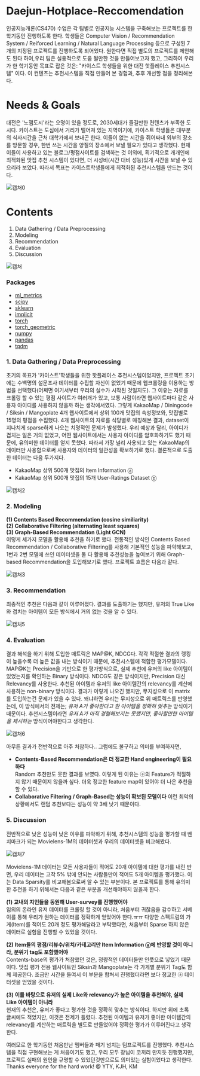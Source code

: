 # Daejun-Hotplace-Reccomendation

인공지능개론(CS470) 수업은 각 팀별로 인공지능 시스템을 구축해보는 프로젝트를 한 학기동안 진행하도록 한다.
학생들은 Computer Vision / Recommendation System / Reiforced Learning / Natural Language Processing 등으로 구성된 7개의 지정된 프로젝트를 진행하도록 되어있다.
원한다면 직접 별도의 프로젝트를 제안해도 된다 하여,우리 팀은 실용적으로 도움 될만한 것을 만들어보고자 했고, 그리하여 우리가 한 학기동안 목표로 잡은 것은:
"카이스트 학생들을 위한 대전 핫플레이스 추천시스템" 이다. 이 컨텐츠는 추천시스템을 직접 만들어 본 경험과, 추후 개선할 점을 정리해본다.    
    
    
# Needs & Goals
대전은 '노잼도시'라는 오명이 있을 정도로, 2030세대가 즐길만한 컨텐츠가 부족한 도시다. 카이스트는 도심에서 거리가 떨어져 있는 지역이기에, 카이스트 학생들은 대부분의 식사시간을 근처 대학가에서 보내곤 한다. 이들이 없는 시간을 쥐어짜내 외부의 장소를 방문할 경우, 한번 쓰는 시간을 양질의 장소에서 보낼 필요가 있다고 생각했다. 현재 이들이 사용하고 있는 블로그/평점사이트를 검색하는 것 이외에, 획기적으로 개개인에 최적화된 맛집 추천 시스템이 있다면, 더 시성비(시간 대비 성능)있게 시간을 보낼 수 있으리라 보았다.
따라서 목표는 카이스트학생들에게 최적화된 추천시스템을 만드는 것이다.  

![캡처0](https://user-images.githubusercontent.com/52244004/174429991-addf0403-b422-4969-b5bf-7b626aa315fb.PNG)
    
    

# Contents
  1. Data Gathering / Data Preprocessing
  2. Modeling
  3. Recommendation
  4. Evaluation 
  5. Discussion    

![캡처](https://user-images.githubusercontent.com/52244004/174429997-9c00634e-8321-4e44-a254-6da41b6da210.PNG)
 
    
    
### Packages
- [ml_metrics](https://pypi.org/project/ml_metrics/)
- [scipy](https://scipy.org/)
- [sklearn](https://scikit-learn.org/stable/)
- [implicit](https://implicit.readthedocs.io/en/latest/)
- [torch](https://pytorch.org/)
- [torch_geometric](https://pytorch-geometric.readthedocs.io/en/latest/)
- [numpy](https://numpy.org/)
- [pandas](https://pandas.pydata.org/)
- [tqdm](https://tqdm.github.io/)
    
    
### 1. Data Gathering / Data Preprocessing
  초기의 목표가 '카이스트'학생들을 위한 핫플레이스 추천시스템이었지만, 프로젝트 초기에는 수백명의 설문조사 데이터를 수집할 자신이 없었기 때문에 웹크롤링을 이용하는 방법을 선택했다(어쩌면 여기서부터 우리의 실수가 시작된 것일지도). 그 이유는 자료를 크롤링 할 수 있는 평점 사이트가 여러개가 있고, 보통 사람이라면 웹사이트마다 같은 사용자 아이디를 사용하지 않을까 하는 생각에서였다. 그렇게 KakaoMap / Diningcode / Siksin / Mangoplate 4개 웹사이트에서 상위 100개 맛집의 속성정보와, 맛집별로 15명의 평점을 수집했다.
  4개 웹사이트의 자료를 식당별로 매칭해본 결과, dataset이 지나치게 sparse하게 나오는 치명적인 문제가 발생했다. 우리 예상과 달리, 아이디가 겹치는 일은 거의 없었고, 어떤 웹사이트에서는 사용자 아이디를 암호화하기도 했기 때문에, 유의미한 데이터를 얻지 못했다. 따라서 가장 널리 사용되고 있는 KakaoMap의 데이터만 사용함으로써 사용자와 데이터의 일관성을 확보하기로 했다. 결론적으로 도출한 데이터는 다음 두가지다. 
- KakaoMap 상위 500개 맛집의 Item Information ⓐ  
- KakaoMap 상위 500개 맛집의 15개 User-Ratings Dataset ⓑ     

![캡처2](https://user-images.githubusercontent.com/52244004/174430010-27c21944-cd34-4f43-ab8f-cb9eac9f11c7.PNG)

    
    
### 2. Modeling 
**(1) Contents Based Recommendation (cosine similiarity)**    
**(2) Collaborative Filtering (alternating least squares)**     
**(3) Graph-Based Recommendation (Light GCN)**     
  이렇게 세가지 모델을 활용해 추천을 하기로 했다. 전통적인 방식인 Contents Based Recommendation / Collaborative Filtering를 사용해 기본적인 성능을 파악해보고,
1번과 2번 모델에 쓰인 데이터셋을 둘 다 활용해 추천성능을 높여보기 위해 Graph-based Recommendation을 도입해보기로 했다. 프로젝트 흐름은 다음과 같다.     

![캡처3](https://user-images.githubusercontent.com/52244004/174430017-8ee474ce-f90e-466e-8898-657ef220311f.PNG)

    
    
### 3. Recommendation
  최종적인 추천은 다음과 같이 이루어졌다. 결과를 도출하기는 했지만, 유저의 True Like와 겹치는 아이템이 모든 방식에서 거의 없는 것을 알 수 있다.   

![캡처5](https://user-images.githubusercontent.com/52244004/174430157-f31c5c89-72f7-4176-b706-eed2b1afd21c.PNG)

      
      
### 4. Evaluation
  결과 해석을 하기 위해 도입한 매트릭은 MAP@K, NDCG다. 각각 적절한 결과의 랭킹이 높을수록 더 높은 값을 내는 방식이기 때문에, 추천시스템에 적합한 평가모델이다. MAP@K는 Precision을 기반으로 한 평가방식으로, 실제 추천에 유저의 like 아이템이 있었는지를 확인하는 Binary 방식이다. NDCG도 같은 방식이지만, Precision 대신 Relevancy를 사용한다. 추천된 아이템과 유저의 like 아이템간의 relevancy를 계산에 사용하는 non-binary 방식이다. 결과가 이렇게 나오긴 했지만, 무지성으로 이 matrix를 도입하는건 문제가 있을 수 있다. 왜냐하면 우리는 무지성으로 위 매트릭스를 반영했는데, 이 방식에서의 전제는; *유저 A가 좋아한다고 한 아이템을 정확히 맞추는* 방식이기 때문이다. 추천시스템이라면 *유저 A가 아직 경험해보지는 못했지만, 좋아할만한 아이템을 제시하는* 방식이어야한다고 생각한다.  
 
![캡처6](https://user-images.githubusercontent.com/52244004/174430031-0d54d671-f468-417f-bad4-ae005b8c7936.PNG)

아무튼 결과가 전반적으로 아주 처참하다.. 그럼에도 불구하고 의미를 부여하자면,    
- **Contents-Based Recommendation은 더 정교한 Hand engineering이 필요하다**      
   Random 추천만도 못한 결과를 보였다. 이렇게 된 이유는 ⓐ의 Feature가 적절하지 않기 때문이지 않을까 싶다. 더욱 정교한 feature map이 있어야 더 나은 추천을 할 수 있다.     
- **Collaborative Filtering / Graph-Based는 성능이 확보된 모델이다** 
   이런 최악의 상황에서도 랜덤 추천보다는 성능이 약 3배 낫기 때문이다.         
      
      
### 5. Discussion
  전반적으로 낮은 성능이 낮은 이유를 파악하기 위해, 추천시스템의 성능을 평가할 때 벤치마크가 되는 Movielens-1M의 데이터셋과 우리의 데이터셋을 비교해봤다.   
  
![캡처7](https://user-images.githubusercontent.com/52244004/174430040-b35929c6-58c5-4141-bec6-eb563aa53eac.PNG)   
    
Movielens-1M 데이터는 모든 사용자들이 적어도 20개 아이템에 대한 평가를 내린 반면, 우리 데이터는 고작 5% 밖에 안되는 사람들만이 적어도 5개 아이템을 평가했다.
이는 Data Sparsity를 비교해봄으로써 알 수 있는 부분이다. 본 프로젝트를 통해 유의미한 추천을 하기 위해서는 다음과 같은 부분을 개선해야하지 않을까 한다.    

**(1) 교내의 지인들을 동원해 User-survey를 진행했어야**    
  임의의 온라인 유저 데이터를 크롤링 할 것이 아니라, 처음부터 귀찮음을 감수하고 서베이를 통해 우리가 원하는 데이터를 정확하게 얻었어야 한다.ㅠㅠ
다양한 스펙트럼의 가게(Item)를 적어도 20개 정도 평가해달라고 부탁했다면, 처음부터 Sparse 하지 않은 데이터로 실험을 진행할 수 있었을 것이다.    

**(2) Item들의 평점/리뷰수/위치/카테고리만 Item Information ⓐ에 반영할 것이 아니라, 분위기 tag도 포함했어야**    
  Contents-base의 평가가 처참했던 것은, 정량적인 데이터들만 인풋으로 넣었기 때문이다. 맛집 평가 전용 웹사이트인 Siksin과 Mangoplate는 각 가게별 분위기 Tag도 함께 제공한다.
조금만 시간을 들여서 이 부분을 합쳐서 진행했더라면 보다 정교한 ⓐ 데이터셋을 얻었을 것이다.    

**(3) 이를 바탕으로 유저의 실제 Like와 relevancy가 높은 아이템을 추천해야, 실제 Like 아이템이 아니라**    
  현재의 추천은, 유저가 좋다고 평가한 것을 정확히 맞추는 방식이다. 하지만 위에 초록 글씨에도 적었지만, 이것은 전제가 틀렸다. 추천된 아이템과 유저가 좋아한 아이템간의 relevancy를 계산하는 매트릭을 별도로 만들었어야 정확한 평가가 이루어진다고 생각한다.      
      
      
  여러모로 한 학기동안 처음만난 멤버들과 패기 넘치는 텀프로젝트를 진행했다. 추천시스템을 직접 구현해보는 게 처음이기도 했고, 우리 모두 장님이 코끼리 만지듯 진행했지만, 프로젝트 실패의 원인을 규명할 수 있었던것만으로도 의미있는 실험이었다고 생각한다. Thanks everyone for the hard work! @ YTY, KJH, KM 
